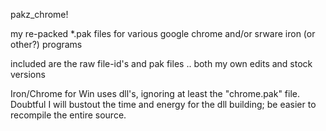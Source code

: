 pakz_chrome!

my re-packed *.pak files for various google chrome and/or srware iron (or other?) programs

included are the raw file-id's and pak files .. both my own edits and stock versions


Iron/Chrome for Win uses dll's, ignoring at least the "chrome.pak" file.
Doubtful I will bustout the time and energy for the dll building; be easier to recompile the entire source.

